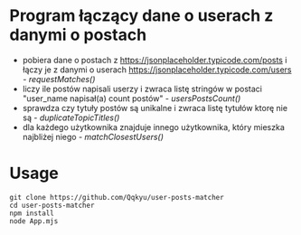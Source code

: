 # Program łączący dane o userach z danymi o postach

- pobiera dane o postach z https://jsonplaceholder.typicode.com/posts i łączy je z danymi o userach https://jsonplaceholder.typicode.com/users - *requestMatches()*
- liczy ile postów napisali userzy i zwraca listę stringów w postaci "user_name napisał(a) count postów" - *usersPostsCount()*
- sprawdza czy tytuły postów są unikalne i zwraca listę tytułów ktorę nie są - *duplicateTopicTitles()*
- dla każdego użytkownika znajduje innego użytkownika, który mieszka najbliżej niego - *matchClosestUsers()*

# Usage

```
git clone https://github.com/Qqkyu/user-posts-matcher
cd user-posts-matcher
npm install
node App.mjs
```
